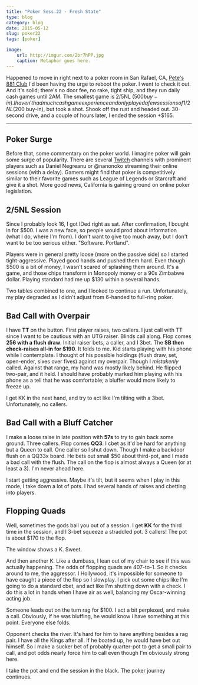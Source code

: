 ```yaml
---
title: "Poker Sess.22 - Fresh State"
type: blog
category: blog
date: 2015-05-12
slug: poker22
tags: [poker]

image:
    url: http://imgur.com/2br7hPP.jpg
    caption: Metaphor goes here.
---
```


Happened to move in right next to a poker room in San Rafael, CA, [Pete's 881
Club](http://petes881club.com/) I'd been having the urge to reboot the poker. I
went to check it out. And it's solid; there's no door fee, no rake, tight ship,
and they run daily cash games until 2AM. The smallest game is 2/5NL ($500
buy-in). I haven't had much cash game experience and only played a few sessions
of 1/2NL ($200 buy-in), but took a shot. Shook off the rust and headed out.
30-second drive, and a couple of hours later, I ended the session +$165.

---

## Poker Surge

Before that, some commentary on the poker world. I imagine poker will gain some
surge of popularity. There are several [Twitch](http://twitch.tv) channels
with prominent players such as Daniel Negreanu or @nanonoko streaming their
online sessions (with a delay). Gamers might find that poker is competitively
similar to their favorite games such as League of Legends or Starcraft and
give it a shot. More good news, California is gaining ground on online poker
legislation.

## 2/5NL Session

Since I probably look 16, I got IDed right as sat.  After confirmation, I
bought in for $500. I was a new face, so people would prod about information
(what I do, where I'm from). I don't want to give too much away, but I don't
want to be too serious either. "Software. Portland".

Players were in general pretty loose (more on the passive side) so I started
tight-aggressive. Played good hands and pushed them hard. Even though $500 is a
bit of money, I wasn't scared of splashing them around. It's a game, and those
chips transform in Monopoly money or a 90s Zimbabwe dollar. Playing standard
had me up $130 within a several hands.

Two tables combined to one, and I looked to continue a run. Unfortunately, my
play degraded as I didn't adjust from 6-handed to full-ring poker.

## Bad Call with Overpair

I have **TT** on the button. First player raises, two callers. I just call with
TT since I want to be cautious with an UTG raiser. Blinds call along. Flop
comes **256 with a flush draw**. Initial raiser bets, a caller, and I 3bet. The
**SB then check-raises all-in for $190**. It folds to me. Kid starts playing
with his phone while I contemplate. I thought of his possible holdings (flush
draw, set, open-ender, sixes over fives) against my overpair. Though I
*mistakenly* called. Against that range, my hand was mostly likely behind. He
flipped two-pair, and it held. I should have probably marked him playing with
his phone as a tell that he was comfortable; a bluffer would more likely to
freeze up.

I get KK in the next hand, and try to act like I'm tilting with a 3bet.
Unfortunately, no callers.

## Bad Call with a Bluff Catcher

I make a loose raise in late position with **57s** to try to gain back some
ground. Three callers. Flop comes **QQ3**. I cbet as it'd be hard for anything
but a Queen to call. One caller so I shut down. Though I make a backdoor flush
on a QQ33x board. He bets out small $50 about third-pot, and I made a bad call
with the flush. The call on the flop is almost always a Queen (or at least a
3). I'm never ahead here.

I start getting aggressive. Maybe it's tilt, but it seems when I play in this
mode, I take down a lot of pots. I had several hands of raises and cbetting
into players.

## Flopping Quads

Well, sometimes the gods bail you out of a session. I get **KK** for the third
time in the session, and I 3-bet squeeze a straddled pot. 3 callers! The pot is
about $170 to the flop.

The window shows a K. Sweet.

And then another K. Like a dumbass, I lean out of my chair to see if this was
actually happening. The odds of flopping quads are 407-to-1. So it checks
around to me, the aggressor. I Hollywood, it's impossible for someone to have
caught a piece of the flop so I slowplay. I pick out some chips like I'm going
to do a standard cbet, and act like I'm shutting down with a check. I do this a
lot in hands when I have air as well, balancing my Oscar-winning acting job.

Someone leads out on the turn rag for $100. I act a bit perplexed, and make a
call. Obviously, if he was bluffing, he would know i have something at this
point. Everyone else folds.

Opponent checks the river. It's hard for him to have anything besides a rag
pair. I have all the Kings after all. If he boated up, he would have bet out
himself. So I make a sucker bet of probably quarter-pot to get a small pair to
call, and pot odds nearly force him to call even though I'm obviously strong
here.

I take the pot and end the session in the black. The poker journey continues.
